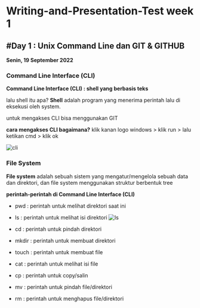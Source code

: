 # Writing-and-Presentation-Test week 1

## #Day 1 : Unix Command Line dan GIT & GITHUB
**Senin, 19 September 2022**


### Command Line Interface (CLI)
**Command Line Interface (CLI) : shell yang berbasis teks**

lalu shell itu apa? **Shell** adalah program yang menerima perintah lalu di eksekusi oleh system.

untuk mengakses CLI bisa menggunakan GIT

**cara mengakses CLI bagaimana?**
klik kanan logo windows > klik run > lalu ketikan cmd > klik ok

![cli](/cli/cli.png)


### File System
**File system** adalah sebuah sistem yang mengatur/mengelola sebuah data dan direktori, dan file system menggunakan struktur berbentuk tree

**perintah-perintah di Command Line Interface (CLI)**
- pwd : perintah untuk melihat direktori saat ini

- ls : perintah untuk melihat isi direktori
![ls](/cli/cli.png)
- cd : perintah untuk pindah direktori
- mkdir : perintah untuk membuat direktori
- touch : perintah untuk membuat file
- cat : perintah untuk melihat isi file
- cp : perintah untuk copy/salin
- mv : perintah untuk pindah file/direktori
- rm : perintah untuk menghapus file/direktori


